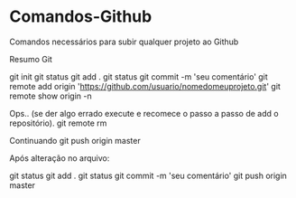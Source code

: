 # Comandos-Github
Comandos necessários para subir qualquer projeto ao Github

Resumo Git 

git init
git status
git add .
git status
git commit -m 'seu comentário'
git remote add origin 'https://github.com/usuario/nomedomeuprojeto.git'
git remote show origin -n

Ops.. (se der algo errado execute e recomece o passo a passo de add o repositório).
git remote rm

Continuando
git push origin master



Após alteração no arquivo:

git status
git add .
git status
git commit -m 'seu comentário'
git push origin master
